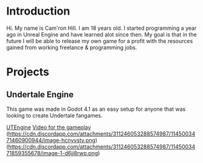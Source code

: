 # Introduction

Hi. My name is Cam'ron Hill. I am 18 years old.
I started programming a year ago in Unreal Engine and have learned alot since then.
My goal is that in the future I will be able to release my own game for a profit with the resources gained from working freelance & programming jobs.

# Projects

## Undertale Engine

This game was made in Godot 4.1 as an easy setup for anyone that was looking to create Undertale fangames.

[UTEngine](https://github.com/SoldierCantKill/UTEngine)
[Video for the gameplay](https://youtu.be/kSiv2aeq1oI?si=HKxVL98hSugnFhlw)
(https://cdn.discordapp.com/attachments/311246053288574987/1145003471460900944/image-hcnyvstv.png)
(https://cdn.discordapp.com/attachments/311246053288574987/1145003471859355678/image-1-d6jj8rwp.png)
